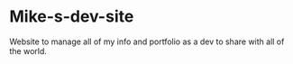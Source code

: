 # Mike-s-dev-site
Website to manage all of my info and portfolio as a dev to share with all of the world.
